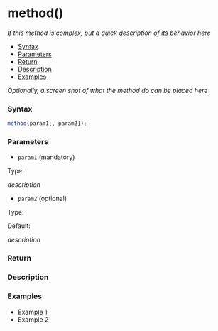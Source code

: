 # method()
_If this method is complex, put a quick description of its behavior here_

* [Syntax](#syntax)
* [Parameters](#parameters)
* [Return](#return)
* [Description](#description)
* [Examples](#examples)

_Optionally, a screen shot of what the method do can be placed here_

### Syntax
```javascript
method(param1[, param2]);
```

### Parameters
* `param1` (mandatory)

 Type: 

 _description_

* `param2` (optional)

 Type:

 Default:

 _description_

### Return

### Description

### Examples
* Example 1
* Example 2
